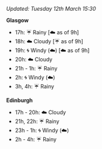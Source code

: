 *Updated: Tuesday 12th March 15:30*

**Glasgow**

* 17h: :umbrella: Rainy [:cloud: as of 9h]
* 18h: :cloud: Cloudy [:umbrella: as of 9h]
* 19h: :cyclone: Windy (:cloud:) [:cloud: as of 9h]
* 20h: :cloud: Cloudy
* 21h - 1h: :umbrella: Rainy
* 2h: :cyclone: Windy (:cloud:)
* 3h, 4h: :umbrella: Rainy

**Edinburgh**

* 17h - 20h: :cloud: Cloudy
* 21h, 22h: :umbrella: Rainy
* 23h - 1h: :cyclone: Windy (:cloud:)
* 2h - 4h: :umbrella: Rainy
